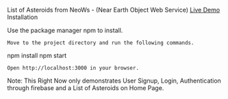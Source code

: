 List of Asteroids from NeoWs - (Near Earth Object Web Service)
[Live Demo](https://react-neows-api.netlify.app/)
Installation

Use the package manager npm to install.

    Move to the project directory and run the following commands.

npm install
npm start

    Open http://localhost:3000 in your browser.

Note: This Right Now only demonstrates User Signup, Login, Authentication through firebase and a List of Asteroids on Home Page.

